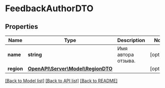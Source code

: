 # FeedbackAuthorDTO

## Properties
Name | Type | Description | Notes
------------ | ------------- | ------------- | -------------
**name** | **string** | Имя автора отзыва. | [optional] 
**region** | [**OpenAPI\Server\Model\RegionDTO**](RegionDTO.md) |  | [optional] 

[[Back to Model list]](../README.md#documentation-for-models) [[Back to API list]](../README.md#documentation-for-api-endpoints) [[Back to README]](../README.md)


